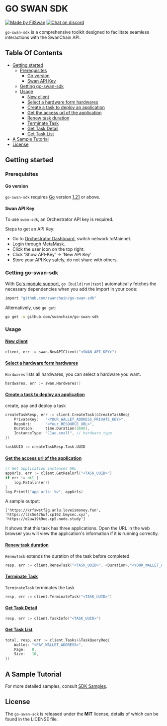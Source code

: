 # GO SWAN SDK <!-- omit in toc -->

[![Made by FilSwan](https://img.shields.io/badge/made%20by-FilSwan-green.svg)](https://www.filswan.com/)
[![Chat on discord](https://img.shields.io/badge/join%20-discord-brightgreen.svg)](https://discord.com/invite/swanchain)

`go-swan-sdk` is a comprehensive toolkit designed to facilitate seamless interactions with the SwanChain API.

## Table Of Contents<!-- omit in toc -->

- [Getting started](#getting-started)
  - [Prerequisites](#prerequisites)
    - [Go version](#go-version)
    - [Swan API Key](#swan-api-key)
  - [Getting go-swan-sdk](#getting-go-swan-sdk)
  - [Usage](#usage)
    - [New client](#new-client)
    - [Select a hardware form hardwares](#select-a-hardware-form-hardwares)
    - [Create a task to deploy an application](#create-a-task-to-deploy-an-application)
    - [Get the access url of the application](#get-the-access-url-of-the-application)
    - [Renew task duration](#renew-task-duration)
    - [Terminate Task](#terminate-task)
    - [Get Task Detail](#get-task-detail)
    - [Get Task List](#get-task-list)
- [A Sample Tutorial](#a-sample-tutorial)
- [License](#license)


## Getting started

### Prerequisites

#### Go version

`go-swan-sdk` requires [Go](https://go.dev/) version [1.21](https://go.dev/doc/devel/release#go1.21.0) or above.


#### Swan API Key

To use `swan-sdk`, an Orchestrator API key is required.

Steps to get an API Key:

- Go to [Orchestrator Dashboard](https://orchestrator.swanchain.io/provider-status), switch network toMainnet.
- Login through MetaMask.
- Click the user icon on the top right.
- Click 'Show API-Key' -> 'New API Key'
- Store your API Key safely, do not share with others.

### Getting go-swan-sdk

With [Go's module support](https://go.dev/wiki/Modules#how-to-use-modules), `go [build|run|test]` automatically fetches the necessary dependencies when you add the import in your code:

```sh
import "github.com/swanchain/go-swan-sdk"
```

Alternatively, use `go get`:

```sh
go get -u github.com/swanchain/go-swan-sdk
```

### Usage

#### [New client]()

```go
client, err := swan.NewAPIClient("<SWAN_API_KEY>")
```

#### [Select a hardware form hardwares]()

`Hardwares` lists all hardwares, you can select a  hardware you want.

```go
hardwares, err := swan.Hardwares()
```

#### [Create a task to deploy an application]()

create, pay and deploy a task

```go
createTaskResp, err := client.CreateTask(&CreateTaskReq{
    PrivateKey:   "<YOUR_WALLET_ADDRESS_PRIVATE_KEY>",
    RepoUri:      "<Your_RESOURCE_URL>",
    Duration:     time.Duration(3600),
    InstanceType: "C1ae.small", // hardware_type
})

taskUUID := createTaskResp.Task.UUID
```

#### [Get the access url of the application]()
```go
// Get application instances URL
appUrls, err := client.GetRealUrl("<TASK_UUID>")
if err != nil {
	log.Fatalln(err)
}
log.Printf("app urls: %v", appUrls)
```
A sample output:

```
['https://krfswstf2g.anlu.loveismoney.fun', 'https://l2s5o476wf.cp162.bmysec.xyz', 'https://e2uw19k9uq.cp5.node.study']
```

It shows that this task has three applications. Open the URL in the web browser you will view the application's information if it is running correctly.


#### [Renew task duration]()

`RenewTask` extends the duration of the task before completed

```go
resp, err := client.RenewTask("<TASK_UUID>", <Duration>,"<YOUR_WALLET_ADDRESS_PRIVATE_KEY>", "")
```

#### [Terminate Task]()

`TerminateTask`  terminates the task

```go
resp, err := client.TerminateTask("<TASK_UUID>")
```

#### [Get Task Detail]()
```go
resp, err := client.TaskInfo("<TASK_UUID>")
```

#### [Get Task List]()
```go
total, resp, err := client.Tasks(&TaskQueryReq{
    Wallet: "<PAY_WALLET_ADDRESS>",
    Page:   0,
    Size:   10,
})
```

## A Sample Tutorial

For more detailed samples, consult [SDK Samples](https://github.com/swanchain/go-swan-sdk/blob/main/client_test.go).


## License

The `go-swan-sdk` is released under the **MIT** license, details of which can be found in the LICENSE file.
